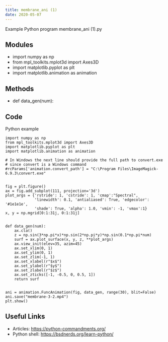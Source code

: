 ```yaml
---
title: membrane_ani (1)
date: 2020-05-07
---
```

Example Python program membrane_ani (1).py

## Modules

* import numpy as np
* from mpl_toolkits.mplot3d import Axes3D
* import matplotlib.pyplot as plt
* import matplotlib.animation as animation

## Methods

* def data_gen(num):

## Code

Python example

    import numpy as np
    from mpl_toolkits.mplot3d import Axes3D
    import matplotlib.pyplot as plt
    import matplotlib.animation as animation
    
    # In Windows the next line should provide the full path to convert.exe
    # since convert is a Windows command
    #rcParams['animation.convert_path'] = "C:\Program Files\ImageMagick-6.9.3\convert.exe"
    
    
    fig = plt.figure()
    ax = fig.add_subplot(111, projection='3d')
    plot_args = {'rstride': 1, 'cstride': 1, 'cmap':"Spectral",
                 'linewidth': 0.1, 'antialiased': True, 'edgecolor': '#1e1e1e',
                 'shade': True, 'alpha': 1.0, 'vmin': -1, 'vmax':1}
    x, y = np.mgrid[0:1:31j, 0:1:31j]
    
    
    def data_gen(num):
        ax.cla()
        z = np.sin(3*np.pi*x)*np.sin(2*np.pi*y)*np.sin(0.1*np.pi*num)
        surf = ax.plot_surface(x, y, z, **plot_args)
        ax.view_init(elev=35, azim=45)
        ax.set_xlim(0, 1)
        ax.set_ylim(0, 1)
        ax.set_zlim(-1, 1)
        ax.set_xlabel(r"$x$")
        ax.set_ylabel(r"$y$")
        ax.set_zlabel(r"$z$")
        ax.set_zticks([-1, -0.5, 0, 0.5, 1])
        return surf
    
    
    ani = animation.FuncAnimation(fig, data_gen, range(30), blit=False)
    ani.save("membrane-3-2.mp4")
    plt.show()

## Useful Links

- Articles: https://python-commandments.org/
- Python shell: https://bsdnerds.org/learn-python/
